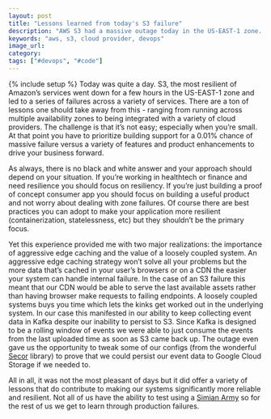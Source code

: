 ```yaml
---
layout: post
title: "Lessons learned from today's S3 failure"
description: "AWS S3 had a massive outage today in the US-EAST-1 zone. The silver lining is that it did lead to a few realizations and lessons."
keywords: "aws, s3, cloud provider, devops"
image_url:
category:
tags: ["#devops", "#code"]
---
```

{% include setup %}
Today was quite a day. S3, the most resilient of Amazon’s services went down for a few hours in the US-EAST-1 zone and led to a series of failures across a variety of services. There are a ton of lessons one should take away from this - ranging from running across multiple availability zones to being integrated with a variety of cloud providers. The challenge is that it’s not easy; especially when you’re small. At that point you have to prioritize building support for a 0.01% chance of massive failure versus a variety of features and product enhancements to drive your business forward.

As always, there is no black and white answer and your approach should depend on your situation. If you’re working in healthtech or finance and need resilience you should focus on resiliency. If you’re just building a proof of concept consumer app you should focus on building a useful product and not worry about dealing with zone failures. Of course there are best practices you can adopt to make your application more resilient (containerization, statelessness, etc) but they shouldn’t be the primary focus.

Yet this experience provided me with two major realizations: the importance of aggressive edge caching and the value of a loosely coupled system. An aggressive edge caching strategy won’t solve all your problems but the more data that’s cached in your user’s browsers or on a CDN the easier your system can handle internal failure. In the case of an S3 failure this meant that our CDN would be able to serve the last available assets rather than having browser make requests to failing endpoints. A loosely coupled systems buys you time which lets the kinks get worked out in the underlying system. In our case this manifested in our ability to keep collecting event data in Kafka despite our inability to persist to S3. Since Kafka is designed to be a rolling window of events we were able to just consume the events from the last uploaded time as soon as S3 came back up. The outage even gave us the opportunity to tweak some of our configs (from the wonderful [Secor](https://github.com/pinterest/secor) library) to prove that we could persist our event data to Google Cloud Storage if we needed to.

All in all, it was not the most pleasant of days but it did offer a variety of lessons that do contribute to making our systems significantly more reliable and resilient. Not all of us have the ability to test using a [Simian Army](https://github.com/Netflix/SimianArmy) so for the rest of us we get to learn through production failures.
